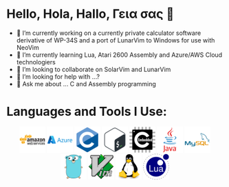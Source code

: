 # Hello, Hola, Hallo, Γεια σας 👋

- 🔭 I’m currently working on a currently private calculator software derivative of WP-34S and a port of LunarVim to Windows for use with NeoVim
- 🌱 I’m currently learning Lua, Atari 2600 Assembly and Azure/AWS Cloud technologiers
- 👯 I’m looking to collaborate on SolarVim and LunarVim
- 🤔 I’m looking for help with ...?
- 💬 Ask me about ... C and Assembly programming

# Languages and Tools I Use:
<p align="center">
  <img src="https://raw.githubusercontent.com/devicons/devicon/master/icons/amazonwebservices/amazonwebservices-original-wordmark.svg" alt="aws" width="60" height="60"/>
  <img src="https://raw.githubusercontent.com/devicons/devicon/master/icons/azure/azure-original-wordmark.svg" alt="azure" width="60" height="60"/>
  <img src="https://raw.githubusercontent.com/devicons/devicon/master/icons/c/c-original.svg" alt="c" width="60" height="60"/> 
  <img src="https://raw.githubusercontent.com/devicons/devicon/master/icons/bash/bash-original.svg" alt="bash" width="60" height="60"/>
  <img src="https://raw.githubusercontent.com/devicons/devicon/master/icons/embeddedc/embeddedc-original-wordmark.svg" alt="bash" width="60" height="60"/>
  <img src="https://raw.githubusercontent.com/devicons/devicon/master/icons/java/java-original-wordmark.svg" alt="java" width="60" height="60"/>
  <img src="https://raw.githubusercontent.com/devicons/devicon/master/icons/mysql/mysql-original-wordmark.svg" alt="mysql" width="60" height="60"/>
  <img src="https://raw.githubusercontent.com/devicons/devicon/master/icons/go/go-original.svg" alt="go" width="60" height="60"/>
  <img src="https://raw.githubusercontent.com/devicons/devicon/master/icons/vim/vim-original.svg" alt="vim" width="60" height="60"/>
  <img src="https://raw.githubusercontent.com/devicons/devicon/master/icons/linux/linux-original.svg" alt="linux" width="60" height="60"/>
  <img src="https://raw.githubusercontent.com/devicons/devicon/master/icons/lua/lua-original-wordmark.svg" alt="lua" width="60" height="60"/>
</p>
